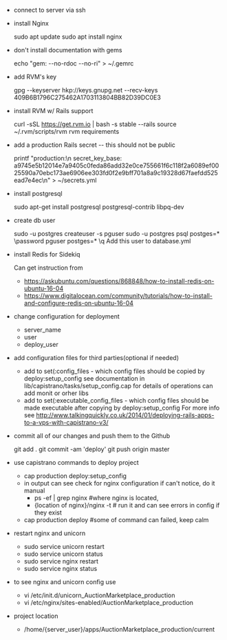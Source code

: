 * connect to server via ssh
  
* install Nginx

  sudo apt update
  sudo apt install nginx

* don't install documentation with gems

  echo "gem: --no-rdoc --no-ri" > ~/.gemrc

* add RVM's key

  gpg --keyserver hkp://keys.gnupg.net --recv-keys 409B6B1796C275462A1703113804BB82D39DC0E3

* install RVM w/ Rails support
  
  curl -sSL https://get.rvm.io | bash -s stable --rails
  source ~/.rvm/scripts/rvm
  rvm requirements

* add a production Rails secret -- this should not be public

  printf "production:\n  secret_key_base: a9745e5b12014e7a9405c0feda86add32e0ce755661f6c118f2a6089ef0025590a70ebc173ae6906ee303fd0f2e9bff701a8a9c19328d67faefdd525ead7e4ec\n" > ~/secrets.yml

* install postgresql
 
  sudo apt-get install postgresql postgresql-contrib libpq-dev
  
* create db user
 
  sudo -u postgres createuser -s pguser
  sudo -u postgres psql
  postges=* \password pguser
  postges=* \q
  Add this user to database.yml

* install Redis for Sidekiq
  
  Can get instruction from
   - https://askubuntu.com/questions/868848/how-to-install-redis-on-ubuntu-16-04
   - https://www.digitalocean.com/community/tutorials/how-to-install-and-configure-redis-on-ubuntu-16-04
  
* change configuration for deployment

  - server_name
  - user
  - deploy_user
 
* add configuration files for third parties(optional if needed)
  
  - add to set(:config_files - which config files should be copied by deploy:setup_config
    see documentation in lib/capistrano/tasks/setup_config.cap
    for details of operations
    can add monit or orher libs
  - add to set(:executable_config_files - which config files should be made executable after copying
    by deploy:setup_config
  For more info see http://www.talkingquickly.co.uk/2014/01/deploying-rails-apps-to-a-vps-with-capistrano-v3/

* commit all of our changes and push them to the Github

  git add .
  git commit -am 'deploy'
  git push origin master

* use capistrano commands to deploy project

  - cap production deploy:setup_config  
  - in output can see check for nginx configuration
    if can't notice, do it manual 
      - ps -ef | grep nginx #where nginx is located,
      - {location of nginx}/nginx -t # run it and can see errors in config if they exist
  - cap production deploy  #some of command can failed, keep calm 

* restart nginx and unicorn
 
  - sudo service unicorn restart
  - sudo service unicorn status
  - sudo service nginx restart
  - sudo service nginx status
  
* to see nginx and unicorn config use
 
  - vi /etc/init.d/unicorn_AuctionMarketplace_production
  - vi /etc/nginx/sites-enabled/AuctionMarketplace_production
  
* project location
 
  - /home/{server_user}/apps/AuctionMarketplace_production/current
  